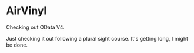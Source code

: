 # AirVinyl
Checking out OData V4.

Just checking it out following a plural sight course. It's getting long, I might be done.
